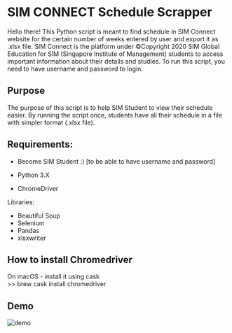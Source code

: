 # SIM CONNECT Schedule Scrapper
Hello there!
This Python script is meant to find schedule in SIM Connect website for the certain number of weeks entered by user and export it as .xlsx file.
SIM Connect is the platform under ©Copyright 2020 SIM Global Education for SIM (Singapore Institute of Management) students to access important information about their details and studies.
To run this script, you need to have username and password to login.

## Purpose
The purpose of this script is to help SIM Student to view their schedule easier. 
By running the script once, students have all their schedule in a file with simpler format (.xlsx file).

## Requirements:
* Become SIM Student :) [to be able to have username and password]

* Python 3.X
* ChromeDriver

Libraries:
* Beautiful Soup
* Selenium
* Pandas
* xlsxwriter

## How to install Chromedriver
<p>On macOS - install it using cask<br/>
>> brew cask install chromedriver</p>

## Demo
![demo](https://user-images.githubusercontent.com/58356073/86598532-d6236200-bfcf-11ea-8143-faf7afa5d7f8.gif)
